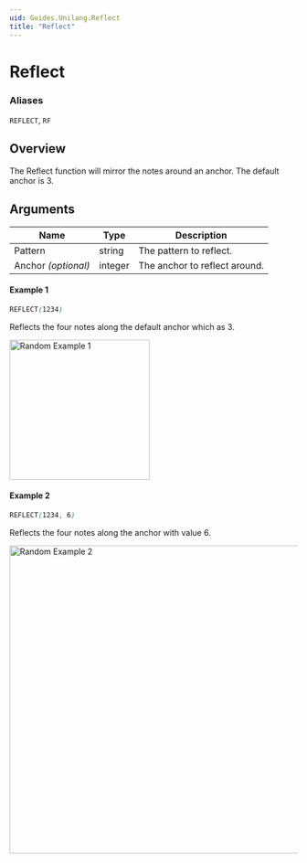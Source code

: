 ```yaml
---
uid: Guides.Unilang.Reflect
title: "Reflect"
---
```


# Reflect
### Aliases
`REFLECT`, `RF`

## Overview
The Reflect function will mirror the notes around an anchor. The default anchor is 3.

## Arguments
| Name                | Type    | Description                                                                           |
| ------------------- | ------- | ------------------------------------------------------------------------------------- |
| Pattern             | string  | The pattern to reflect.                                                               |
| Anchor *(optional)* | integer | The anchor to reflect around.                                                         |

#### Example 1
```css
REFLECT(1234)
```
Reflects the four notes along the default anchor which as 3.

<img src="/images/unilang_examples/reflect/example1.png" alt="Random Example 1" style="width:245px;"/>

#### Example 2
```css
REFLECT(1234, 6)
```
Reflects the four notes along the anchor with value 6.

<img src="/images/unilang_examples/reflect/example2.png" alt="Random Example 2" style="width:539px;"/>